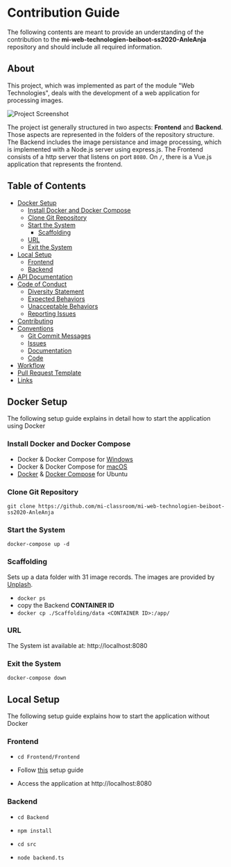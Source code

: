 # Contribution Guide

The following contents are meant to provide an understanding of the contribution to the **mi-web-technologien-beiboot-ss2020-AnleAnja** repository and should include all required information.

## About

This project, which was implemented as part of the module "Web Technologies", deals with the development of a web application for processing images.

![Project Screenshot](https://github.com/mi-classroom/mi-web-technologien-beiboot-ss2020-AnleAnja/blob/master/.github/images/about.PNG)

The project ist generally structured in two aspects: **Frontend** and **Backend**. Those aspects are represented in the folders of the repository structure. The Backend includes the image persistance and image processing, which is implemented with a Node.js server using express.js. The Frontend consists of a http server that listens on port `8080`. On `/`, there is a Vue.js application that represents the frontend.

## Table of Contents

- [Docker Setup](#docker-setup)
  - [Install Docker and Docker Compose](#install-docker-and-docker-compose)
  - [Clone Git Repository](#clone-git-repository)
  - [Start the System](#start-the-system)
    - [Scaffolding](#scaffolding)
  - [URL](#url)
  - [Exit the System](#exit-the-system)
- [Local Setup](#local-setup)
  - [Frontend](#frontend)
  - [Backend](#backend)
- [API Documentation](https://github.com/mi-classroom/mi-web-technologien-beiboot-ss2020-AnleAnja/wiki/API-Documentation)
- [Code of Conduct](https://github.com/mi-classroom/mi-web-technologien-beiboot-ss2020-AnleAnja/blob/master/docs/contribution/code-of-conduct.md)
  - [Diversity Statement](https://github.com/mi-classroom/mi-web-technologien-beiboot-ss2020-AnleAnja/blob/master/docs/contribution/code-of-conduct.md#diversity-statement)
  - [Expected Behaviors](https://github.com/mi-classroom/mi-web-technologien-beiboot-ss2020-AnleAnja/blob/master/docs/contribution/code-of-conduct.md#expected-behaviors)
  - [Unacceptable Behaviors](https://github.com/mi-classroom/mi-web-technologien-beiboot-ss2020-AnleAnja/blob/master/docs/contribution/code-of-conduct.md#unacceptable-behaviors)
  - [Reporting Issues](https://github.com/mi-classroom/mi-web-technologien-beiboot-ss2020-AnleAnja/blob/master/docs/contribution/code-of-conduct.md#reporting-issues)
- [Contributing](https://github.com/mi-classroom/mi-web-technologien-beiboot-ss2020-AnleAnja/blob/master/docs/contribution/contributing.md)
- [Conventions](https://github.com/mi-classroom/mi-web-technologien-beiboot-ss2020-AnleAnja/blob/master/docs/contribution/conventions.md)
  - [Git Commit Messages](https://github.com/mi-classroom/mi-web-technologien-beiboot-ss2020-AnleAnja/blob/master/docs/contribution/conventions.md#git-commit-messages)
  - [Issues](https://github.com/mi-classroom/mi-web-technologien-beiboot-ss2020-AnleAnja/tree/master/.github/ISSUE_TEMPLATE)
  - [Documentation](https://github.com/mi-classroom/mi-web-technologien-beiboot-ss2020-AnleAnja/blob/master/docs/contribution/conventions.md#documentation)
  - [Code](https://github.com/mi-classroom/mi-web-technologien-beiboot-ss2020-AnleAnja/blob/master/docs/contribution/conventions.md#code)
- [Workflow](https://github.com/mi-classroom/mi-web-technologien-beiboot-ss2020-AnleAnja/blob/master/docs/contribution/workflow.md)
- [Pull Request Template](https://github.com/mi-classroom/mi-web-technologien-beiboot-ss2020-AnleAnja/blob/master/.github/PULL_REQUEST_TEMPLATE.md)
- [Links](https://github.com/mi-classroom/mi-web-technologien-beiboot-ss2020-AnleAnja/blob/master/docs/contribution/sources.md)

## Docker Setup

The following setup guide explains in detail how to start the application using Docker

### Install Docker and Docker Compose
* Docker & Docker Compose for [Windows](https://docs.docker.com/docker-for-windows/install/)
* Docker & Docker Compose for [macOS](https://docs.docker.com/docker-for-mac/install/)
* [Docker](https://docs.docker.com/install/linux/docker-ce/ubuntu/) &
[Docker Compose](https://docs.docker.com/compose/install/#install-compose) for Ubuntu
  
### Clone Git Repository
`git clone https://github.com/mi-classroom/mi-web-technologien-beiboot-ss2020-AnleAnja`

### Start the System

`docker-compose up -d`

### Scaffolding

Sets up a data folder with 31 image records. The images are provided by [Unplash](https://unsplash.com/).

* `docker ps`
* copy the Backend **CONTAINER ID**
* `docker cp ./Scaffolding/data <CONTAINER ID>:/app/`
    
### URL

The System ist available at: http://localhost:8080
    
### Exit the System
    
`docker-compose down`

## Local Setup

The following setup guide explains how to start the application without Docker

### Frontend

* `cd Frontend/Frontend`

* Follow [this](https://github.com/mi-classroom/mi-web-technologien-beiboot-ss2020-AnleAnja/blob/master/Frontend/frontend/README.md) setup guide

* Access the application at http://localhost:8080

### Backend

* `cd Backend`

* `npm install`

* `cd src`

* `node backend.ts`
